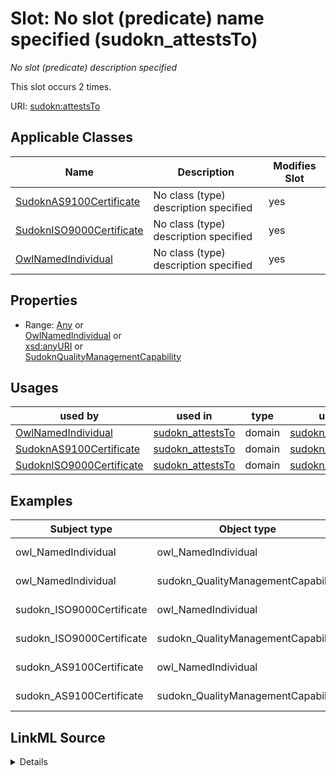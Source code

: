 

# Slot: No slot (predicate) name specified (sudokn_attestsTo)


_No slot (predicate) description specified_






This slot occurs 2 times.


URI: [sudokn:attestsTo](http://asu.edu/semantics/SUDOKN/attestsTo)



<!-- no inheritance hierarchy -->





## Applicable Classes

| Name | Description | Modifies Slot |
| --- | --- | --- |
| [SudoknAS9100Certificate](../classes/SudoknAS9100Certificate.md) | No class (type) description specified |  yes  |
| [SudoknISO9000Certificate](../classes/SudoknISO9000Certificate.md) | No class (type) description specified |  yes  |
| [OwlNamedIndividual](../classes/OwlNamedIndividual.md) | No class (type) description specified |  yes  |







## Properties

* Range: [Any](../classes/Any.md)&nbsp;or&nbsp;<br />[OwlNamedIndividual](../classes/OwlNamedIndividual.md)&nbsp;or&nbsp;<br />[xsd:anyURI](http://www.w3.org/2001/XMLSchema#anyURI)&nbsp;or&nbsp;<br />[SudoknQualityManagementCapability](../classes/SudoknQualityManagementCapability.md)

## Usages

| used by | used in | type | used |
| ---  | --- | --- | --- |
| [OwlNamedIndividual](../classes/OwlNamedIndividual.md) | [sudokn_attestsTo](../slots/sudokn_attestsTo.md) | domain | [sudokn_attestsTo](../slots/sudokn_attestsTo.md) |
| [SudoknAS9100Certificate](../classes/SudoknAS9100Certificate.md) | [sudokn_attestsTo](../slots/sudokn_attestsTo.md) | domain | [sudokn_attestsTo](../slots/sudokn_attestsTo.md) |
| [SudoknISO9000Certificate](../classes/SudoknISO9000Certificate.md) | [sudokn_attestsTo](../slots/sudokn_attestsTo.md) | domain | [sudokn_attestsTo](../slots/sudokn_attestsTo.md) |







## Examples

| Subject type | Object type | Example subject | Example object | Occurrences |
| --- | --- | --- | --- | --- |
| owl_NamedIndividual | owl_NamedIndividual | sudokn:/ISO-9000Certificate_1 | sudokn:/QualityManagementCapabiliy_1 | 2 |
| owl_NamedIndividual | sudokn_QualityManagementCapability | sudokn:/ISO-9000Certificate_1 | sudokn:/QualityManagementCapabiliy_1 | 2 |
| sudokn_ISO9000Certificate | owl_NamedIndividual | sudokn:/ISO-9000Certificate_1 | sudokn:/QualityManagementCapabiliy_1 | 1 |
| sudokn_ISO9000Certificate | sudokn_QualityManagementCapability | sudokn:/ISO-9000Certificate_1 | sudokn:/QualityManagementCapabiliy_1 | 1 |
| sudokn_AS9100Certificate | owl_NamedIndividual | sudokn:/AS-9100Certificate_1 | sudokn:/QualityManagementCapabiliy_1 | 1 |
| sudokn_AS9100Certificate | sudokn_QualityManagementCapability | sudokn:/AS-9100Certificate_1 | sudokn:/QualityManagementCapabiliy_1 | 1 |




## LinkML Source

<details>

```yaml
name: sudokn_attestsTo
annotations:
  count:
    tag: count
    value: 2
description: No slot (predicate) description specified
title: No slot (predicate) name specified
examples:
- object:
    example_object: sudokn:/QualityManagementCapabiliy_1
    example_object_type: owl_NamedIndividual
    example_predicate: sudokn:attestsTo
    example_subject: sudokn:/ISO-9000Certificate_1
    example_subject_type: owl_NamedIndividual
- object:
    example_object: sudokn:/QualityManagementCapabiliy_1
    example_object_type: sudokn_QualityManagementCapability
    example_predicate: sudokn:attestsTo
    example_subject: sudokn:/ISO-9000Certificate_1
    example_subject_type: owl_NamedIndividual
- object:
    example_object: sudokn:/QualityManagementCapabiliy_1
    example_object_type: owl_NamedIndividual
    example_predicate: sudokn:attestsTo
    example_subject: sudokn:/ISO-9000Certificate_1
    example_subject_type: sudokn_ISO9000Certificate
- object:
    example_object: sudokn:/QualityManagementCapabiliy_1
    example_object_type: sudokn_QualityManagementCapability
    example_predicate: sudokn:attestsTo
    example_subject: sudokn:/ISO-9000Certificate_1
    example_subject_type: sudokn_ISO9000Certificate
- object:
    example_object: sudokn:/QualityManagementCapabiliy_1
    example_object_type: owl_NamedIndividual
    example_predicate: sudokn:attestsTo
    example_subject: sudokn:/AS-9100Certificate_1
    example_subject_type: sudokn_AS9100Certificate
- object:
    example_object: sudokn:/QualityManagementCapabiliy_1
    example_object_type: sudokn_QualityManagementCapability
    example_predicate: sudokn:attestsTo
    example_subject: sudokn:/AS-9100Certificate_1
    example_subject_type: sudokn_AS9100Certificate
from_schema: sudokn-kg
rank: 1000
domain: sudokn_attestsTo
slot_uri: sudokn:attestsTo
alias: sudokn_attestsTo
domain_of:
- owl_NamedIndividual
- sudokn_AS9100Certificate
- sudokn_ISO9000Certificate
range: Any
any_of:
- range: owl_NamedIndividual
- range: uri
- range: sudokn_QualityManagementCapability

```
</details>